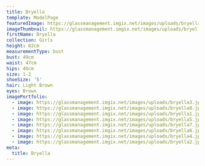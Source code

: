 ```yaml
---
title: Bryella
template: ModelPage
featuredImage: https://glassmanagement.imgix.net/images/uploads/bryella4banner.png
imageThumbnail: https://glassmanagement.imgix.net/images/uploads/bryella7profile.png
firstName: Bryella
collection: Girls
height: 82cm
measurementType: bust
bust: 49cm
waist: 47cm
hips: 46cm
size: 1-2
shoeSize: '5'
hair: Light Brown
eyes: Brown
imagePortfolio:
  - image: https://glassmanagement.imgix.net/images/uploads/bryella3.jpeg
  - image: https://glassmanagement.imgix.net/images/uploads/bryella8.jpeg
  - image: https://glassmanagement.imgix.net/images/uploads/bryella1.jpeg
  - image: https://glassmanagement.imgix.net/images/uploads/bryella5.jpeg
  - image: https://glassmanagement.imgix.net/images/uploads/bryella7.jpeg
  - image: https://glassmanagement.imgix.net/images/uploads/bryella6.jpeg
  - image: https://glassmanagement.imgix.net/images/uploads/bryella4.jpeg
  - image: https://glassmanagement.imgix.net/images/uploads/bryella2.jpeg
meta:
  title: Bryella
---
```


